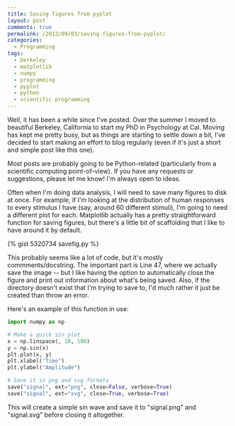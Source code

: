 ```yaml
---
title: Saving figures from pyplot
layout: post
comments: true
permalink: /2012/09/03/saving-figures-from-pyplot/
categories:
  - Programming
tags:
  - berkeley
  - matplotlib
  - numpy
  - programming
  - pyplot
  - python
  - scientific programming
---
```


Well, it has been a while since I've posted. Over the summer I moved
to beautiful Berkeley, California to start my PhD in Psychology at
Cal. Moving has kept me pretty busy, but as things are starting to
settle down a bit, I've decided to start making an effort to blog
regularly (even if it's just a short and simple post like this one).

Most posts are probably going to be Python-related (particularly from
a scientific computing point-of-view). If you have any requests or
suggestions, please let me know! I'm always open to ideas.

Often when I'm doing data analysis, I will need to save many figures
to disk at once. For example, if I'm looking at the distribution of
human responses to every stimulus I have (say, around 60 different
stimuli), I'm going to need a different plot for each. Matplotlib
actually has a pretty straightforward function for saving figures, but
there's a little bit of scaffolding that I like to have around it by
default.

<!-- more -->

{% gist 5320734 savefig.py %}

This probably seems like a lot of code, but it's mostly
commments/docstring. The important part is Line 47, where we actually
save the image -- but I like having the option to automatically close
the figure and print out information about what's being saved. Also,
if the directory doesn't exist that I'm trying to save to, I'd much
rather it just be created than throw an error.

Here's an example of this function in use:

```python
import numpy as np

# Make a quick sin plot
x = np.linspace(, 10, 100)
y = np.sin(x)
plt.plot(x, y)
plt.xlabel("Time")
plt.ylabel("Amplitude")

# Save it in png and svg formats
save("signal", ext="png", close=False, verbose=True)
save("signal", ext="svg", close=True, verbose=True)
```

This will create a simple sin wave and save it to "signal.png" and
"signal.svg" before closing it altogether.

